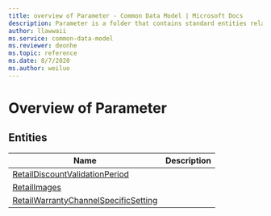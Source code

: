```yaml
---
title: overview of Parameter - Common Data Model | Microsoft Docs
description: Parameter is a folder that contains standard entities related to the Common Data Model.
author: llawwaii
ms.service: common-data-model
ms.reviewer: deonhe
ms.topic: reference
ms.date: 8/7/2020
ms.author: weiluo
---
```


# Overview of Parameter


## Entities

|Name|Description|
|---|---|
|[RetailDiscountValidationPeriod](RetailDiscountValidationPeriod.md)||
|[RetailImages](RetailImages.md)||
|[RetailWarrantyChannelSpecificSetting](RetailWarrantyChannelSpecificSetting.md)||
